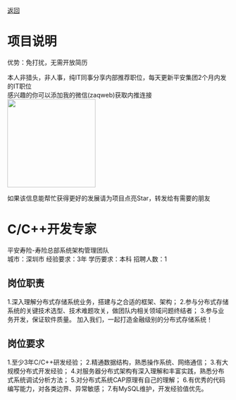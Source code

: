[返回](../)

# 项目说明

优势：免打扰，无需开放简历

本人非猎头，非人事，纯IT同事分享内部推荐职位，每天更新平安集团2个月内发的IT职位  
感兴趣的你可以添加我的微信(zaqweb)获取内推连接  
<img src="https://github.com/zaqweb/PA-IT-JOBS/blob/master/WechatICode.jpeg"  height="200" width="200">

如果该信息能帮忙获得更好的发展请为项目点亮Star，转发给有需要的朋友

# C/C++开发专家
平安寿险-寿险总部系统架构管理团队  
城市：深圳市 经验要求：3年 学历要求：本科  招聘人数：1

## 岗位职责
1.深入理解分布式存储系统业务，搭建与之合适的框架、架构；
2.参与分布式存储系统的关键技术选型、技术难题攻关，做团队内相关领域问题终结者；
3.参与业务开发，保证软件质量。
加入我们，一起打造金融级别的分布式存储系统！

## 岗位要求
1.至少3年C/C++研发经验；
2.精通数据结构，熟悉操作系统、网络通信；
3.有大规模分布式开发经验；
4.对服务器分布式架构有深入理解和丰富实践，熟悉分布式系统调试分析方法；
5.对分布式系统CAP原理有自己的理解；
6.有优秀的代码编写能力，对各类边界、异常敏感；
7.有MySQL维护，开发经验值优先。




